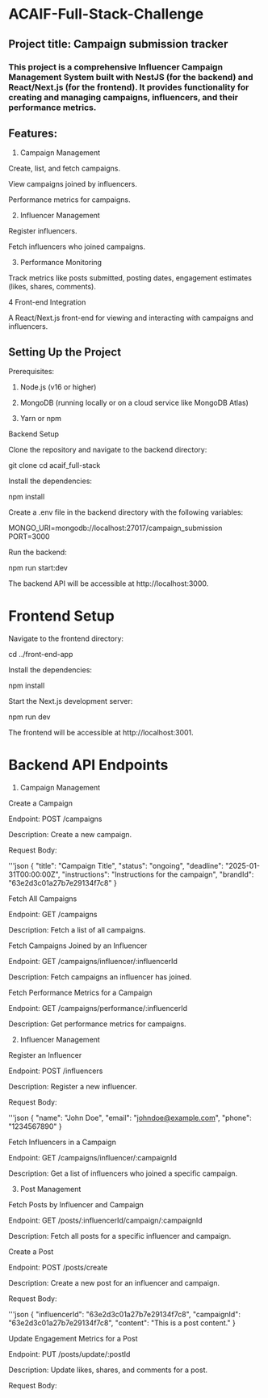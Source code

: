 # ACAIF-Full-Stack-Challenge
## Project title: Campaign submission tracker
### This project is a comprehensive Influencer Campaign Management System built with NestJS (for the backend) and React/Next.js (for the frontend). It provides functionality for creating and managing campaigns, influencers, and their performance metrics.

## Features:

1. Campaign Management

Create, list, and fetch campaigns.

View campaigns joined by influencers.

Performance metrics for campaigns.

2. Influencer Management

Register influencers.

Fetch influencers who joined campaigns.

3. Performance Monitoring

Track metrics like posts submitted, posting dates, engagement estimates (likes, shares, comments).

4 Front-end Integration

A React/Next.js front-end for viewing and interacting with campaigns and influencers.


## Setting Up the Project

Prerequisites:

1. Node.js (v16 or higher)

2. MongoDB (running locally or on a cloud service like MongoDB Atlas)

3. Yarn or npm

Backend Setup

Clone the repository and navigate to the backend directory:

git clone <repository-url>
cd acaif_full-stack

Install the dependencies:

npm install

Create a .env file in the backend directory with the following variables:

MONGO_URI=mongodb://localhost:27017/campaign_submission
PORT=3000

Run the backend:

npm run start:dev

The backend API will be accessible at http://localhost:3000.

# Frontend Setup

Navigate to the frontend directory:

cd ../front-end-app

Install the dependencies:

npm install

Start the Next.js development server:

npm run dev

The frontend will be accessible at http://localhost:3001.




# Backend API Endpoints

1. Campaign Management

Create a Campaign

Endpoint: POST /campaigns

Description: Create a new campaign.

Request Body:

'''json
{
  "title": "Campaign Title",
  "status": "ongoing",
  "deadline": "2025-01-31T00:00:00Z",
  "instructions": "Instructions for the campaign",
  "brandId": "63e2d3c01a27b7e29134f7c8"
}

Fetch All Campaigns

Endpoint: GET /campaigns

Description: Fetch a list of all campaigns.

Fetch Campaigns Joined by an Influencer

Endpoint: GET /campaigns/influencer/:influencerId

Description: Fetch campaigns an influencer has joined.

Fetch Performance Metrics for a Campaign

Endpoint: GET /campaigns/performance/:influencerId

Description: Get performance metrics for campaigns.

2. Influencer Management

Register an Influencer

Endpoint: POST /influencers

Description: Register a new influencer.

Request Body:

'''json
{
  "name": "John Doe",
  "email": "johndoe@example.com",
  "phone": "1234567890"
}

Fetch Influencers in a Campaign

Endpoint: GET /campaigns/influencer/:campaignId

Description: Get a list of influencers who joined a specific campaign.

3. Post Management

Fetch Posts by Influencer and Campaign

Endpoint: GET /posts/:influencerId/campaign/:campaignId

Description: Fetch all posts for a specific influencer and campaign.

Create a Post

Endpoint: POST /posts/create

Description: Create a new post for an influencer and campaign.

Request Body:

'''json
{
  "influencerId": "63e2d3c01a27b7e29134f7c8",
  "campaignId": "63e2d3c01a27b7e29134f7c8",
  "content": "This is a post content."
}

Update Engagement Metrics for a Post

Endpoint: PUT /posts/update/:postId

Description: Update likes, shares, and comments for a post.

Request Body:


